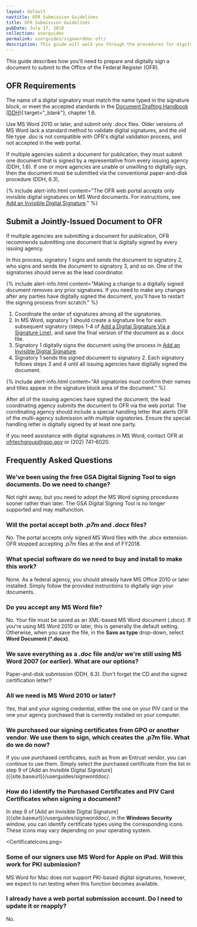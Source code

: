 ```yaml
---
layout: default
navtitle: OFR Submission Guidelines
title: OFR Submission Guidelines
pubDate: July 17, 2018
collection: userguides
permalink: userguides/signworddoc-ofr/
description: This guide will walk you through the procedures for digitally signing a Microsoft Word document for submission to the Office of the Federal Register using your PIV credential or similar digital certificate.
---
```


This guide describes how you'll need to prepare and digitally sign a document to submit to the Office of the Federal Register (OFR).

## OFR Requirements

The name of a digital signatory must match the name typed in the signature block, or meet the accepted standards in the [Document Drafting Handbook (DDH)](https://www.archives.gov/files/federal-register/write/handbook/ddh.pdf){:target="_blank"}, chapter 1.6.

Use MS Word 2010 or later, and submit only *.docx* files. Older versions of MS Word lack a standard method to validate digital signatures, and the old file type *.doc* is not compatible with OFR's digital validation process, and not accepted in the web portal.

If multiple agencies submit a document for publication, they must submit one document that is signed by a representative from every issuing agency (DDH, 1.6). If one or more agencies are unable or unwilling to digitally sign, then the document must be submitted via the conventional paper-and-disk procedure (DDH, 6.3),

{% include alert-info.html content="The OFR web portal accepts only invisible digital signatures on MS Word documents. For instructions, see [Add an Invisible Digital Signature]({{site.baseurl}}/userguides/signworddoc/)." %}

## Submit a Jointly-Issued Document to OFR

If multiple agencies are submitting a document for publication, OFR recommends submitting one document that is digitally signed by every issuing agency.

In this process, signatory 1 signs and sends the document to signatory 2, who signs and sends the document to signatory 3, and so on. One of the signatories should serve as the lead coordinator.

{% include alert-info.html content="Making a change to a digitally signed document removes any prior signatures. If you need to make any changes after any parties have digitally signed the document, you’ll have to restart the signing process from scratch." %}

1. Coordinate the order of signatures among all the signatories.
2. In MS Word, signatory 1 should create a signature line for each subsequent signatory (steps 1-4 of [Add a Digital Signature Via a Signature Line]({{site.baseurl}}/userguides/signworddoc/)), and save the final version of the document as a .docx file.
3. Signatory 1 digitally signs the document using the process in [Add an Invisible Digital Signature]({{site.baseurl}}/userguides/signworddoc/).
4. Signatory 1 sends the signed document to signatory 2.
      Each signatory follows steps 3 and 4 until all issuing agencies have digitally signed the document.

{% include alert-info.html content="All signatories must confirm their names and titles appear in the signature block area of the document." %}

After all of the issuing agencies have signed the document, the lead coordinating agency submits the document to OFR via the web portal. The corrdinating agency should include a special handling letter that alerts OFR of the multi-agency submission with multiple signatories. Ensure the special handling letter is digitally signed by at least one party.

If you need assistance with digital signatures in MS Word, contact OFR at <ofrtechgroup@gpo.gov> or (202) 741-6020.

## Frequently Asked Questions

### We've been using the free GSA Digital Signing Tool to sign documents. Do we need to change?

Not right away, but you need to adopt the MS Word signing procedures sooner rather than later. The GSA Digital Signing Tool is no longer supported and may malfunction.

### Will the portal accept both *.p7m* and *.docx* files?

No. The portal accepts only signed MS Word files with the *.docx* extension. OFR stopped accepting *.p7m* files at the end of FY2018.

### What special software do we need to buy and install to make this work?

None. As a federal agency, you should already have MS Office 2010 or later installed. Simply follow the provided instructions to digitally sign your documents.

### Do you accept any MS Word file?

No. Your file must be saved as an XML-based MS Word document (*.docx*). If you're using MS Word 2010 or later, this is generally the default setting. Otherwise, when you save the file, in the **Save as type** drop-down, select **Word Document (*.docx)**.

### We save everything as a *.doc* file and/or we're still using MS Word 2007 (or earlier). What are our options?

Paper-and-disk submission (DDH, 6.3). Don't forget the CD and the signed certification letter?

### All we need is MS Word 2010 or later?

Yes, that and your signing credential, either the one on your PIV card or the one your agency purchased that is currently installed on your computer.

### We purchased our signing certificates from GPO or another vendor. We use them to sign, which creates the **.p7m** file. What do we do now?

If you use purchased certificates, such as from an Entrust vendor, you can continue to use them. Simply select the purchased certificate from the list in step 9 of [Add an Invisible Digital Signature]({{site.baseurl}}/userguides/signworddoc/.

### How do I identify the Purchased Certificates and PIV Card Certificates when signing a document?

In step 9 of [Add an Invisible Digital Signature]({{site.baseurl}}/userguides/signworddoc/, in the **Windows Security** window, you can identify certificate types using the corresponding icons. These icons may vary depending on your operating system.

<CertificateIcons.png>

### Some of our signers use MS Word for Apple on iPad. Will this work for PKI submission?

MS Word for Mac does not support PKI-based digital signatures, however, we expect to run testing when this function becomes available.

### I already have a web portal submission account. Do I need to update it or reapply?

No.

